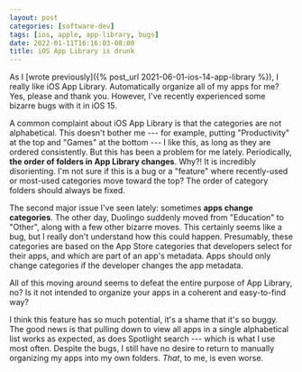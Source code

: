 ```yaml
---
layout: post
categories: [software-dev]
tags: [ios, apple, app-library, bugs]
date: 2022-01-11T16:16:03-08:00
title: iOS App Library is drunk
---
```


As I [wrote previously]({% post_url 2021-06-01-ios-14-app-library %}), I really like iOS App Library. Automatically organize all of my apps for me? Yes, please and thank you. However, I've recently experienced some bizarre bugs with it in iOS 15.

<!--excerpt-->

A common complaint about iOS App Library is that the categories are not alphabetical. This doesn't bother me --- for example, putting "Productivity" at the top and "Games" at the bottom --- I like this, as long as they are ordered consistently. But this has been a problem for me lately. Periodically, **the order of folders in App Library changes**. Why?! It is incredibly disorienting. I'm not sure if this is a bug or a "feature" where recently-used or most-used categories move toward the top? The order of category folders should always be fixed.

The second major issue I've seen lately: sometimes **apps change categories**. The other day, Duolingo suddenly moved from "Education" to "Other", along with a few other bizarre moves. This certainly seems like a bug, but I really don't understand how this could happen. Presumably, these categories are based on the App Store categories that developers select for their apps, and which are part of an app's metadata. Apps should only change categories if the developer changes the app metadata.

All of this moving around seems to defeat the entire purpose of App Library, no? Is it not intended to organize your apps in a coherent and easy-to-find way?

I think this feature has so much potential, it's a shame that it's so buggy. The good news is that pulling down to view all apps in a single alphabetical list works as expected, as does Spotlight search --- which is what I use most often. Despite the bugs, I still have no desire to return to manually organizing my apps into my own folders. _That_, to me, is even worse.
